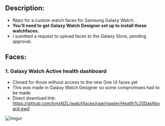 ## Description:
- Repo for a custom watch faces for Samsung Galaxy Watch.
- **You'll need to get Galaxy Watch Designer set up to install these watchfaces.**
- I sumitted a request to upload faces to the Galaxy Store, pending approval.

## Faces:

### 1. **Galaxy Watch Active health dashboard**
- Cloned for those without access to the new One UI faces yet
- This was made in Galaxy Watch Designer so some compromises had to be made
- Direct download link: https://github.com/lynxNZL/watchfaces/raw/master/Health%20Dashboard.gwd

![Imgur](https://i.imgur.com/3RxqzXv.png)
